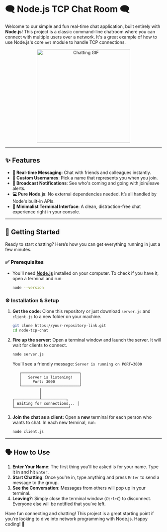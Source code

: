 # 🗨️ Node.js TCP Chat Room 🗨️

Welcome to our simple and fun real-time chat application, built entirely with **Node.js**! This project is a classic command-line chatroom where you can connect with multiple users over a network. It's a great example of how to use Node.js's core `net` module to handle TCP connections.

<div align="center">
  <img src="https://media.giphy.com/media/v1.Y2lkPTc5MGI3NjExaDBscjFjY3B4enY1NmZ6b245aWpzemd2c2t3N3o0ajN1eDR6Y3B2eCZlcD12MV9pbnRlcm5hbF9naWZfYnlfaWQmY3Q9Zw/26BRED2wY9m2a4uxW/giphy.gif" alt="Chatting GIF" width="300"/>
</div>

---

## ✨ Features

-   **💬 Real-time Messaging**: Chat with friends and colleagues instantly.
-   **👋 Custom Usernames**: Pick a name that represents you when you join.
-   **📢 Broadcast Notifications**: See who's coming and going with join/leave alerts.
-   **💻 Pure Node.js**: No external dependencies needed. It’s all handled by Node's built-in APIs.
-   **🎨 Minimalist Terminal Interface**: A clean, distraction-free chat experience right in your console.

---

## 🚀 Getting Started

Ready to start chatting? Here’s how you can get everything running in just a few minutes.

### ✅ Prerequisites

-   You'll need **[Node.js](https://nodejs.org/)** installed on your computer. To check if you have it, open a terminal and run:
    ```bash
    node --version
    ```

### ⚙️ Installation & Setup

1.  **Get the code:**
    Clone this repository or just download `server.js` and `client.js` to a new folder on your machine.
    ```bash
    git clone https://your-repository-link.git
    cd node-tcp-chat
    ```
2.  **Fire up the server:**
    Open a terminal window and launch the server. It will wait for clients to connect.
    ```bash
    node server.js
    ```
    You'll see a friendly message: `Server is running on PORT=3000`

    ```
       ┌──────────────────────────┐
       │   Server is listening!   │
       │     Port: 3000           │
       └──────────────────────────┘
                │
                │
    ┌───────────┴───────────┐
    │ Waiting for connections... │
    └────────────────────────┘
    ```

3.  **Join the chat as a client:**
    Open a **new** terminal for each person who wants to chat. In each new terminal, run:
    ```bash
    node client.js
    ```

---

## 🗣️ How to Use

1.  **Enter Your Name**: The first thing you'll be asked is for your name. Type it in and hit `Enter`.
2.  **Start Chatting**: Once you're in, type anything and press `Enter` to send a message to the group.
3.  **See the Conversation**: Messages from others will pop up in your terminal.
4.  **Leaving?**: Simply close the terminal window (`Ctrl+C`) to disconnect. Everyone else will be notified that you've left.

Have fun connecting and chatting! This project is a great starting point if you're looking to dive into network programming with Node.js. Happy coding! 🎉